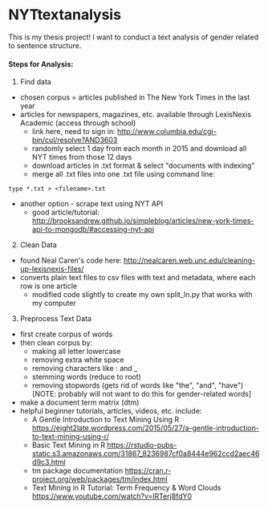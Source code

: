 # NYTtextanalysis
This is my thesis project! I want to conduct a text analysis of gender related to sentence structure.

#### Steps for Analysis:
1. Find data
  * chosen corpus = articles published in The New York Times in the last year
  * articles for newspapers, magazines, etc. available through LexisNexis Academic (access through school)
    + link here, need to sign in: http://www.columbia.edu/cgi-bin/cul/resolve?AND3603
    + randomly select 1 day from each month in 2015 and download all NYT times from those 12 days
    + download articles in .txt format & select "documents with indexing"
    + merge all .txt files into one .txt file using command line:
```{r}
type *.txt > <filename>.txt
```
  * another option - scrape text using NYT API
    + good article/tutorial: http://brooksandrew.github.io/simpleblog/articles/new-york-times-api-to-mongodb/#accessing-nyt-api

2. Clean Data
  * found Neal Caren's code here: http://nealcaren.web.unc.edu/cleaning-up-lexisnexis-files/
  * converts plain text files to csv files with text and metadata, where each row is one article
    + modified code slightly to create my own split_ln.py that works with my computer

3. Preprocess Text Data
  * first create corpus of words
  * then clean corpus by:
    + making all letter lowercase
    + removing extra white space
    + removing characters like : and _
    + stemming words (reduce to root)
    + removing stopwords (gets rid of words like "the", "and", "have")
    [NOTE: probably will not want to do this for gender-related words]
  * make a document term matrix (dtm)
  * helpful beginner tutorials, articles, videos, etc. include:
    + A Gentle Introduction to Text Mining Using R https://eight2late.wordpress.com/2015/05/27/a-gentle-introduction-to-text-mining-using-r/
    + Basic Text Mining in R https://rstudio-pubs-static.s3.amazonaws.com/31867_8236987cf0a8444e962ccd2aec46d9c3.html
    + tm package documentation https://cran.r-project.org/web/packages/tm/index.html
    + Text Mining in R Tutorial: Term Frequency & Word Clouds https://www.youtube.com/watch?v=lRTerj8fdY0
